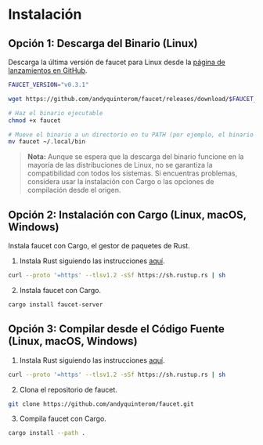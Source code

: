 # Instalación

## Opción 1: Descarga del Binario (Linux)

Descarga la última versión de faucet para Linux desde la
[página de lanzamientos en GitHub](https://github.com/andyquinterom/faucet/releases).

```bash
FAUCET_VERSION="v0.3.1"

wget https://github.com/andyquinterom/faucet/releases/download/$FAUCET_VERSION/faucet-x86_64-unknown-linux-musl -O faucet

# Haz el binario ejecutable
chmod +x faucet

# Mueve el binario a un directorio en tu PATH (por ejemplo, el binario local del usuario)
mv faucet ~/.local/bin
```

> **Nota:**
> Aunque se espera que la descarga del binario funcione en la mayoría de las distribuciones de Linux,
> no se garantiza la compatibilidad con todos los sistemas. Si encuentras problemas,
> considera usar la instalación con Cargo o las opciones de compilación desde el origen.

## Opción 2: Instalación con Cargo (Linux, macOS, Windows)

Instala faucet con Cargo, el gestor de paquetes de Rust.

1. Instala Rust siguiendo las instrucciones [aquí](https://www.rust-lang.org/tools/install).

```bash
curl --proto '=https' --tlsv1.2 -sSf https://sh.rustup.rs | sh
```

2. Instala faucet con Cargo.

```bash
cargo install faucet-server
```

## Opción 3: Compilar desde el Código Fuente (Linux, macOS, Windows)

1. Instala Rust siguiendo las instrucciones [aquí](https://www.rust-lang.org/tools/install).

```bash
curl --proto '=https' --tlsv1.2 -sSf https://sh.rustup.rs | sh
```

2. Clona el repositorio de faucet.

```bash
git clone https://github.com/andyquinterom/faucet.git
```

3. Compila faucet con Cargo.

```bash
cargo install --path .
```
